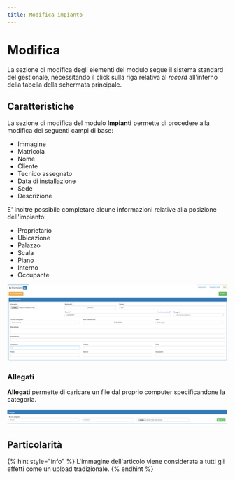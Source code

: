 ```yaml
---
title: Modifica impianto
---
```


# Modifica

La sezione di modifica degli elementi del modulo segue il sistema standard del gestionale, necessitando il click sulla riga relativa al _record_ all'interno della tabella della schermata principale.

## Caratteristiche

La sezione di modifica del modulo **Impianti** permette di procedere alla modifica dei seguenti campi di base:

* Immagine
* Matricola
* Nome
* Cliente
* Tecnico assegnato
* Data di installazione
* Sede
* Descrizione

E' inoltre possibile completare alcune informazioni relative alla posizione dell'impianto:

* Proprietario
* Ubicazione
* Palazzo
* Scala
* Piano
* Interno
* Occupante

![Screenshot sezione dati impianto](../../../.gitbook/assets/modificamyimpianti.PNG)

### Allegati

**Allegati** permette di caricare un file dal proprio computer specificandone la categoria.

![Screenshot caricamento allegati](../../../.gitbook/assets/allegatimyimpianti.PNG)

## Particolarità

{% hint style="info" %}
L'immagine dell'articolo viene considerata a tutti gli effetti come un upload tradizionale.
{% endhint %}

